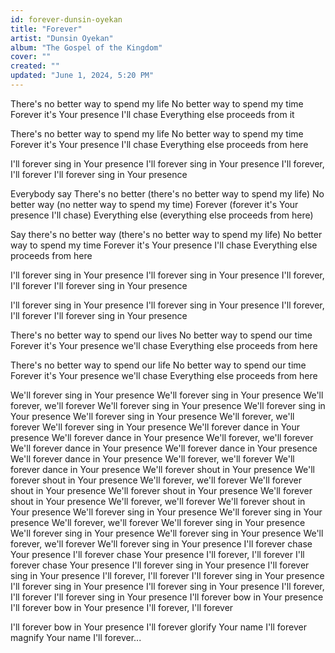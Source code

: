 ```yaml
---
id: forever-dunsin-oyekan
title: "Forever"
artist: "Dunsin Oyekan"
album: "The Gospel of the Kingdom"
cover: ""
created: ""
updated: "June 1, 2024, 5:20 PM"
---
```


There's no better way to spend my life
No better way to spend my time
Forever it's Your presence I'll chase
Everything else proceeds from it

There's no better way to spend my life
No better way to spend my time
Forever it's Your presence I'll chase
Everything else proceeds from here

I'll forever sing in Your presence
I'll forever sing in Your presence
I'll forever, I'll forever
I'll forever sing in Your presence

Everybody say
There's no better (there's no better way to spend my life)
No better way (no netter way to spend my time)
Forever (forever it's Your presence I'll chase)
Everything else (everything else proceeds from here)

Say there's no better way (there's no better way to spend my life)
No better way to spend my time
Forever it's Your presence I'll chase
Everything else proceeds from here

I'll forever sing in Your presence
I'll forever sing in Your presence
I'll forever, I'll forever
I'll forever sing in Your presence

I'll forever sing in Your presence
I'll forever sing in Your presence
I'll forever, I'll forever
I'll forever sing in Your presence

There's no better way to spend our lives
No better way to spend our time
Forever it's Your presence we'll chase
Everything else proceeds from here

There's no better way to spend our life
No better way to spend our time
Forever it's Your presence we'll chase
Everything else proceeds from here

We'll forever sing in Your presence
We'll forever sing in Your presence
We'll forever, we'll forever
We'll forever sing in Your presence
We'll forever sing in Your presence
We'll forever sing in Your presence
We'll forever, we'll forever
We'll forever sing in Your presence
We'll forever dance in Your presence
We'll forever dance in Your presence
We'll forever, we'll forever
We'll forever dance in Your presence
We'll forever dance in Your presence
We'll forever dance in Your presence
We'll forever, we'll forever
We'll forever dance in Your presence
We'll forever shout in Your presence
We'll forever shout in Your presence
We'll forever, we'll forever
We'll forever shout in Your presence
We'll forever shout in Your presence
We'll forever shout in Your presence
We'll forever, we'll forever
We'll forever shout in Your presence
We'll forever sing in Your presence
We'll forever sing in Your presence
We'll forever, we'll forever
We'll forever sing in Your presence
We'll forever sing in Your presence
We'll forever sing in Your presence
We'll forever, we'll forever
We'll forever sing in Your presence
I'll forever chase Your presence
I'll forever chase Your presence
I'll forever, I'll forever
I'll forever chase Your presence
I'll forever sing in Your presence
I'll forever sing in Your presence
I'll forever, I'll forever
I'll forever sing in Your presence
I'll forever sing in Your presence
I'll forever sing in Your presence
I'll forever, I'll forever
I'll forever sing in Your presence
I'll forever bow in Your presence
I'll forever bow in Your presence
I'll forever, I'll forever

I'll forever bow in Your presence
I'll forever glorify Your name
I'll forever magnify Your name
I'll forever...